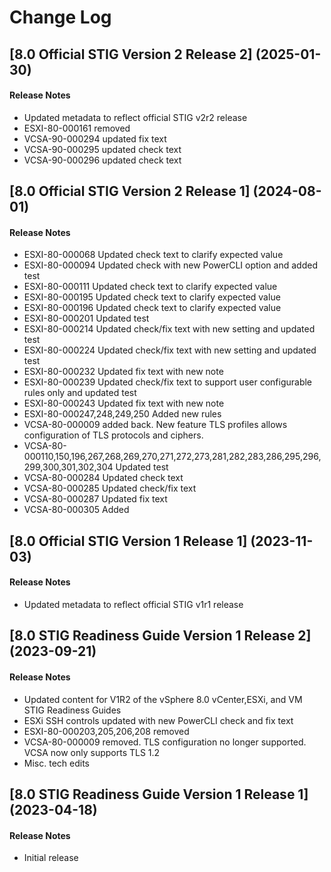 # Change Log

## [8.0 Official STIG Version 2 Release 2] (2025-01-30)

#### Release Notes
- Updated metadata to reflect official STIG v2r2 release
- ESXI-80-000161 removed
- VCSA-90-000294 updated fix text
- VCSA-90-000295 updated check text
- VCSA-90-000296 updated check text

## [8.0 Official STIG Version 2 Release 1] (2024-08-01)

#### Release Notes
- ESXI-80-000068 Updated check text to clarify expected value
- ESXI-80-000094 Updated check with new PowerCLI option and added test
- ESXI-80-000111 Updated check text to clarify expected value
- ESXI-80-000195 Updated check text to clarify expected value
- ESXI-80-000196 Updated check text to clarify expected value
- ESXI-80-000201 Updated test
- ESXI-80-000214 Updated check/fix text with new setting and updated test
- ESXI-80-000224 Updated check/fix text with new setting and updated test
- ESXI-80-000232 Updated fix text with new note
- ESXI-80-000239 Updated check/fix text to support user configurable rules only and updated test
- ESXI-80-000243 Updated fix text with new note
- ESXI-80-000247,248,249,250 Added new rules
- VCSA-80-000009 added back. New feature TLS profiles allows configuration of TLS protocols and ciphers.
- VCSA-80-000110,150,196,267,268,269,270,271,272,273,281,282,283,286,295,296,299,300,301,302,304 Updated test
- VCSA-80-000284 Updated check text
- VCSA-80-000285 Updated check/fix text
- VCSA-80-000287 Updated fix text
- VCSA-80-000305 Added

## [8.0 Official STIG Version 1 Release 1] (2023-11-03)

#### Release Notes
- Updated metadata to reflect official STIG v1r1 release

## [8.0 STIG Readiness Guide Version 1 Release 2] (2023-09-21)

#### Release Notes
- Updated content for V1R2 of the vSphere 8.0 vCenter,ESXi, and VM STIG Readiness Guides
- ESXi SSH controls updated with new PowerCLI check and fix text
- ESXI-80-000203,205,206,208 removed
- VCSA-80-000009 removed. TLS configuration no longer supported. VCSA now only supports TLS 1.2
- Misc. tech edits

## [8.0 STIG Readiness Guide Version 1 Release 1] (2023-04-18)

#### Release Notes
- Initial release
